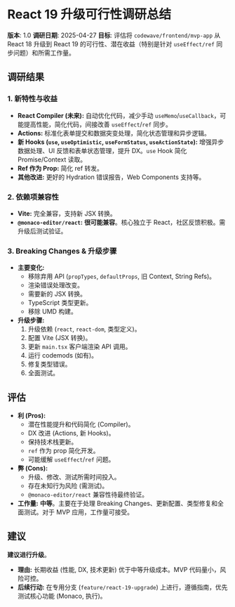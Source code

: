 # React 19 升级可行性调研总结

**版本**: 1.0
**调研日期**: 2025-04-27
**目标**: 评估将 `codewave/frontend/mvp-app` 从 React 18 升级到 React 19 的可行性、潜在收益（特别是针对 `useEffect/ref` 同步问题）和所需工作量。

## 调研结果

### 1. 新特性与收益

- **React Compiler (未来):** 自动优化代码，减少手动 `useMemo`/`useCallback`，可能提高性能，简化代码，间接改善 `useEffect`/`ref` 同步。
- **Actions:** 标准化表单提交和数据突变处理，简化状态管理和异步逻辑。
- **新 Hooks (`use`, `useOptimistic`, `useFormStatus`, `useActionState`):** 增强异步数据处理、UI 反馈和表单状态管理，提升 DX。`use` Hook 简化 Promise/Context 读取。
- **Ref 作为 Prop:** 简化 ref 转发。
- **其他改进:** 更好的 Hydration 错误报告，Web Components 支持等。

### 2. 依赖项兼容性

- **Vite:** 完全兼容，支持新 JSX 转换。
- **`@monaco-editor/react`:** **很可能兼容**。核心独立于 React，社区反馈积极。需升级后测试验证。

### 3. Breaking Changes & 升级步骤

- **主要变化:**
  - 移除弃用 API (`propTypes`, `defaultProps`, 旧 Context, String Refs)。
  - 渲染错误处理改变。
  - 需要新的 JSX 转换。
  - TypeScript 类型更新。
  - 移除 UMD 构建。
- **升级步骤:**
  1.  升级依赖 (`react`, `react-dom`, 类型定义)。
  2.  配置 Vite (JSX 转换)。
  3.  更新 `main.tsx` 客户端渲染 API 调用。
  4.  运行 codemods (如有)。
  5.  修复类型错误。
  6.  全面测试。

## 评估

- **利 (Pros):**
  - 潜在性能提升和代码简化 (Compiler)。
  - DX 改进 (Actions, 新 Hooks)。
  - 保持技术栈更新。
  - `ref` 作为 prop 简化开发。
  - 可能缓解 `useEffect`/`ref` 问题。
- **弊 (Cons):**
  - 升级、修改、测试所需时间投入。
  - 存在未知行为风险 (需测试)。
  - `@monaco-editor/react` 兼容性待最终验证。
- **工作量:** **中等**。主要在于处理 Breaking Changes、更新配置、类型修复和全面测试。对于 MVP 应用，工作量可接受。

## 建议

**建议进行升级**。

- **理由:** 长期收益 (性能, DX, 技术更新) 优于中等升级成本。MVP 代码量小，风险可控。
- **后续行动:** 在专用分支 (`feature/react-19-upgrade`) 上进行，遵循指南，优先测试核心功能 (Monaco, 执行)。
